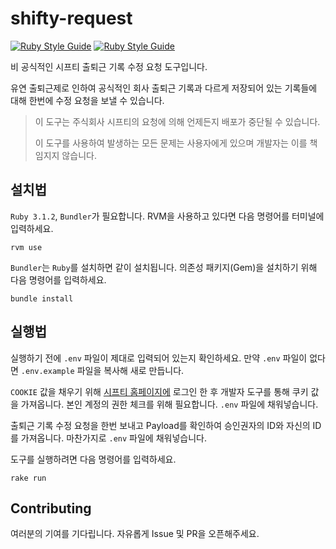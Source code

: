 # shifty-request
[![Ruby Style Guide](https://img.shields.io/badge/code_style-rubocop-brightgreen.svg)](https://github.com/rubocop/rubocop)
[![Ruby Style Guide](https://img.shields.io/badge/code_style-community-brightgreen.svg)](https://github.com/Shopify/ruby-style-guide)

비 공식적인 시프티 출퇴근 기록 수정 요청 도구입니다.

유연 출퇴근제로 인하여 공식적인 회사 출퇴근 기록과 다르게 저장되어 있는 기록들에 대해 한번에 수정 요청을 보낼 수 있습니다.

> 이 도구는 주식회사 시프티의 요청에 의해 언제든지 배포가 중단될 수 있습니다.
> 
> 이 도구를 사용하여 발생하는 모든 문제는 사용자에게 있으며 개발자는 이를 책임지지 않습니다.

## 설치법

`Ruby 3.1.2`, `Bundler`가 필요합니다. RVM을 사용하고 있다면 다음 명령어를 터미널에 입력하세요.

```shell
rvm use
```

`Bundler`는 `Ruby`를 설치하면 같이 설치됩니다. 의존성 패키지(Gem)을 설치하기 위해 다음 명령어를 입력하세요. 

```shell
bundle install
```

## 실행법

실행하기 전에 `.env` 파일이 제대로 입력되어 있는지 확인하세요. 만약 `.env` 파일이 없다면 `.env.example` 파일을 복사해 새로 만듭니다.

`COOKIE` 값을 채우기 위해 [시프티 홈페이지에](https://shiftee.io) 로그인 한 후 개발자 도구를 통해 쿠키 값을 가져옵니다. 
본인 계정의 권한 체크를 위해 필요합니다. `.env` 파일에 채워넣습니다.

출퇴근 기록 수정 요청을 한번 보내고 Payload를 확인하여 승인권자의 ID와 자신의 ID를 가져옵니다. 마찬가지로 `.env` 파일에 채워넣습니다.

도구를 실행하려면 다음 명령어를 입력하세요.

```shell
rake run
```

## Contributing

여러분의 기여를 기다립니다. 자유롭게 Issue 및 PR을 오픈해주세요.

